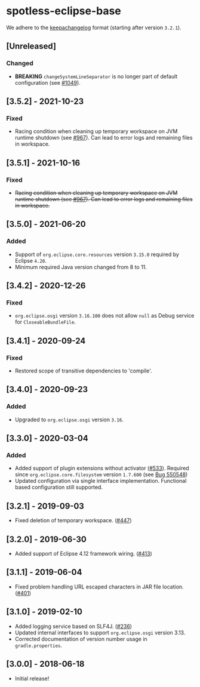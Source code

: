 # spotless-eclipse-base

We adhere to the [keepachangelog](https://keepachangelog.com/en/1.0.0/) format (starting after version `3.2.1`).

## [Unreleased]
### Changed
* **BREAKING** `changeSystemLineSeparator` is no longer part of default configuration (see [#1049](https://github.com/diffplug/spotless/issues/1049)).

## [3.5.2] - 2021-10-23
### Fixed
* Racing condition when cleaning up temporary workspace on JVM runtime shutdown (see [#967](https://github.com/diffplug/spotless/issues/967)). Can lead to error logs and remaining files in workspace.

## [3.5.1] - 2021-10-16
### Fixed
* ~~Racing condition when cleaning up temporary workspace on JVM runtime shutdown (see [#967](https://github.com/diffplug/spotless/issues/967)). Can lead to error logs and remaining files in workspace.~~

## [3.5.0] - 2021-06-20
### Added
* Support of `org.eclipse.core.resources` version `3.15.0` required by Eclipse `4.20`.
* Minimum required Java version changed from 8 to 11.

## [3.4.2] - 2020-12-26
### Fixed
* `org.eclipse.osgi` version `3.16.100` does not allow `null` as Debug service for `CloseableBundleFile`.

## [3.4.1] - 2020-09-24
### Fixed
* Restored scope of transitive dependencies to 'compile'.

## [3.4.0] - 2020-09-23
### Added
* Upgraded to `org.eclipse.osgi` version `3.16`.

## [3.3.0] - 2020-03-04
### Added
* Added support of plugin extensions without activator ([#533](https://github.com/diffplug/spotless/issues/533)). Required since `org.eclipse.core.filesystem` version `1.7.600` (see
[Bug 550548](https://bugs.eclipse.org/bugs/show_bug.cgi?id=550548))
* Updated configuration via single interface implementation. Functional based configuration still supported.

## [3.2.1] - 2019-09-03
* Fixed deletion of temporary workspace. ([#447](https://github.com/diffplug/spotless/issues/447))

## [3.2.0] - 2019-06-30
* Added support of Eclipse 4.12 framework wiring. ([#413](https://github.com/diffplug/spotless/issues/413))

## [3.1.1] - 2019-06-04
* Fixed problem handling URL escaped characters in JAR file location. ([#401](https://github.com/diffplug/spotless/issues/401))

## [3.1.0] - 2019-02-10
* Added logging service based on SLF4J. ([#236](https://github.com/diffplug/spotless/issues/236))
* Updated internal interfaces to support `org.eclipse.osgi` version 3.13.
* Corrected documentation of version number usage in `gradle.properties`.

## [3.0.0] - 2018-06-18
* Initial release!
